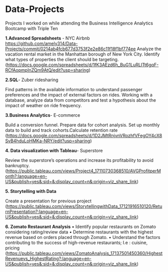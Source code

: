 # Data-Projects
Projects I worked on while attending the Business Intelligence Analytics Bootcamp with Triple Ten

**1.Advanced Spreadsheets** - NYC Airbnb  
https://github.com/amely314/Data-Projects/commit/0214ab4fcb677d3753f2e2e86c11f18f1bf774ee
Analyze the vacation rental market in the Manhattan borough of New York City. Identify what types of properties the client should be targeting. 
(https://docs.google.com/spreadsheets/d/1fK3AEzd6h_BuG1LuRLITt6gqF-RCfAopmpInZQm9AtQ/edit?usp=sharing)

**2.SQL**- Zuber ridesharing  

Find patterns in the available information to understand passenger preferences and the impact of external factors on rides.
Working with a database, analyze data from competitors and test a hypothesis about the impact of weather on ride frequency.

**3.Business Analytics**- E-commerce  

Build a conversion funnel. Prepare data for cohort analysis. Set up monthly data to build and track cohorts.Calculate retention rate
(https://docs.google.com/spreadsheets/d/1D2JMtRnjvnVRozhfVFegOY4cX8SvB4hduLoHMKa-NRY/edit?usp=sharing)

**4. Data visualization with Tableau**- Superstore   

Review the superstore’s operations and increase its profitability to avoid bankruptcy.
(https://public.tableau.com/views/Project4_17110730368510/AVGProfitperMonth?:language=en-US&publish=yes&:sid=&:display_count=n&:origin=viz_share_link)

**5. Storytelling with Data**    

Create a presentation for previous project
(https://public.tableau.com/views/StorytellingwithData_17121916510120/ReturnPresentation?:language=en-US&publish=yes&:sid=&:display_count=n&:origin=viz_share_link)

**6. Zomato Restaurant Analysis**
•	Identify popular restaurants on Zomato considering rating/review data
•	Determine restaurants with the highest revenue based on orders placed through Zomato.
•	Understand the factors contributing to the success of high-revenue restaurants; I.e : cuisine,  pricing
(https://public.tableau.com/views/ZomatoAnalysis_17137501450360/HighestRevenuevs_HighestRating?:language=en-US&publish=yes&:sid=&:display_count=n&:origin=viz_share_link)

